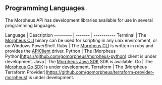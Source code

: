 ## Programming Languages

The Morpheus API has development libraries available for use in several programming languages.

Language | Description
--------- | ------- | -----------
Terminal | The [Morpheus CLI](https://github.com/gomorpheus/morpheus-cli/) binary can be used for scripting in any unix environment, or on Windows PowerShell.
Ruby | The [Morpheus CLI](https://github.com/gomorpheus/morpheus-cli/) is written in ruby and provides the [APIClient](https://github.com/gomorpheus/morpheus-cli/wiki/APIClient) driver.
Python | The [Morpheus Python]https://github.com/gomorpheus/morpheus-python) client is under development.
Java | The [Morpheus Java SDK](https://github.com/gomorpheus/morpheus-java-sdk) SDK is available.
Go | The [Morpheus Go SDK](https://github.com/gomorpheus/morpheus-go-sdk) is under development.
Terraform | The (Morpheus Terraform Provider)(https://github.com/gomorpheus/terraform-provider-morpheus) is under development.
